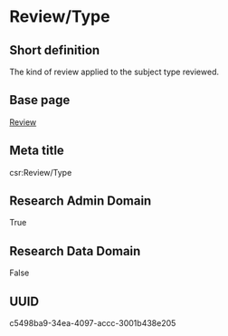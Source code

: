 # Review/Type
## Short definition
The kind of review applied to the subject type reviewed.
## Base page
[Review](https://github.com/EuroCRIS/CASRAI-Dictionairies/blob/main/Objects/Review.md)
## Meta title
csr:Review/Type
## Research Admin Domain
True
## Research Data Domain
False
## UUID
c5498ba9-34ea-4097-accc-3001b438e205
